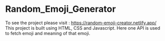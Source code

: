 # Random_Emoji_Generator
To see the project please visit : https://random-emoji-creator.netlify.app/  This project is built using HTML, CSS and Javascript. Here one API is used to fetch emoji and meaning of that emoji.
